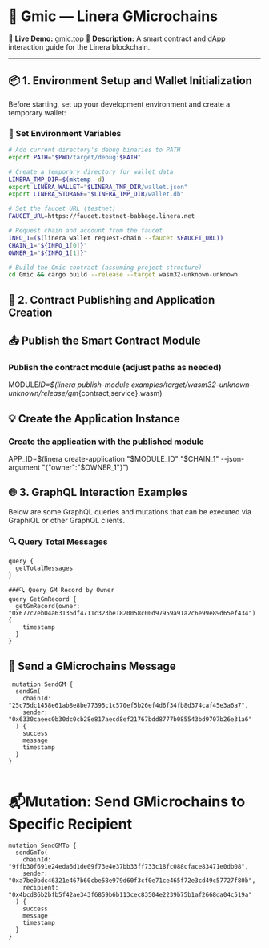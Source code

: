 # 🧩 Gmic — Linera GMicrochains

🔗 **Live Demo:** [gmic.top](https://gmic.top/)
📘 **Description:** A smart contract and dApp interaction guide for the Linera blockchain.

---

## 📦 1. Environment Setup and Wallet Initialization

Before starting, set up your development environment and create a temporary wallet:

### 🔧 Set Environment Variables

```bash
# Add current directory's debug binaries to PATH
export PATH="$PWD/target/debug:$PATH"

# Create a temporary directory for wallet data
LINERA_TMP_DIR=$(mktemp -d)
export LINERA_WALLET="$LINERA_TMP_DIR/wallet.json"
export LINERA_STORAGE="$LINERA_TMP_DIR/wallet.db"

# Set the faucet URL (testnet)
FAUCET_URL=https://faucet.testnet-babbage.linera.net

# Request chain and account from the faucet
INFO_1=($(linera wallet request-chain --faucet $FAUCET_URL))
CHAIN_1="${INFO_1[0]}"
OWNER_1="${INFO_1[1]}"

# Build the Gmic contract (assuming project structure)
cd Gmic && cargo build --release --target wasm32-unknown-unknown
```

## 🚀 2. Contract Publishing and Application Creation

## 📤 Publish the Smart Contract Module

### Publish the contract module (adjust paths as needed)

MODULE*ID=$(linera publish-module
examples/target/wasm32-unknown-unknown/release/gm*{contract,service}.wasm)

## 💡 Create the Application Instance

### Create the application with the published module

APP_ID=$(linera create-application "$MODULE_ID" "$CHAIN_1" --json-argument "{\"owner\":\"$OWNER_1\"}")

## 🌐 3. GraphQL Interaction Examples

Below are some GraphQL queries and mutations that can be executed via GraphiQL or other GraphQL clients.

### 🔍 Query Total Messages

```
query {
  getTotalMessages
}

###🔍 Query GM Record by Owner
query GetGmRecord {
  getGmRecord(owner: "0x677c7eb04a63136df4711c323be1820058c00d97959a91a2c6e99e89d65ef434") {
    timestamp
  }
}

```

## 📨 Send a GMicrochains Message

```
 mutation SendGM {
  sendGm(
    chainId: "25c75dc1458e61ab8e8be77395c1c570ef5b26ef4d6f34fb8d374caf45e3a6a7",
    sender: "0x6330caeec0b30dc0cb28e817aecd8ef21767bdd8777b085543bd9707b26e31a6"
  ) {
    success
    message
    timestamp
  }
}


```

# 📬Mutation: Send GMicrochains to Specific Recipient

```
mutation SendGMTo {
  sendGmTo(
    chainId: "9ffb30f691e24eda6d1de09f73e4e37bb33ff733c18fc088cface83471e0db08",
    sender: "0xa7be0bdc46321e467b60cbe58e979d60f3cf0e71ce465f72e3cd49c57727f80b",
    recipient: "0x4bcd86b2bfb5f42ae343f6859b6b113cec83504e2239b75b1af2668da04c519a"
  ) {
    success
    message
    timestamp
  }
}
```

